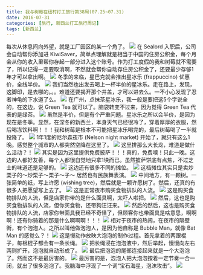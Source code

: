 ```yaml
---
title: 我与树莓在纽村打工旅行第38周(07.25~07.31)
date: 2016-07-31
categories: [旅行, 新西兰打工旅行周记]
tags: [新西兰]    
---
```






每次从休息间向外望，就是工厂园区的某一个角了。
![](/event/2016_07_31_p1.jpg)
在 Sealord 入职后，公司会自动帮你添加进 KiwiSaver，简单点理解就是相当于中国的住房公积金，每个月会从你的收入里帮你存起一部分进入这个账号。作为打工度假的我和树莓就不需要了，所以记得一定要取消啊，不然就会帮你自动存住房公积金了，还要最少存够1年才可以拿出啊。
![](/event/2016_07_31_p2.jpg)
冬季的来临，星巴克就会推出星冰乐 (frappuccino) 优惠价，全线半价。
![](/event/2016_07_31_p3.jpg)
我们当然也出发去喝上一杯半价的星冰乐。走在路上，发现，这脚印，是去哪的。。。难道还要揭开那个井盖，才可以进去么。一不小心发现了忍者神龟的下水道了么。
![](/event/2016_07_31_p4.jpg)
在广州，点抹茶星冰乐，我一般是要把这5个字说全的，在这边，说 Green Tea 就可以了。脑袋转变不过来，因为觉得 Green Tea 代表的是绿茶。
![](/event/2016_07_31_p5.jpg)
虽然是半价，但是有个严重问题。星冰乐之所以会半价，是因为现在是冬季。显然，在深冬的新西兰，本身天气已经很冷了，穿着厚厚的衣服，然后喝冻饮料啊！！！我和树莓是根本不可能把星冰乐喝完的，最后树莓喝了一半就投降了。
![](/event/2016_07_31_p6.jpg)
1年1度的尼尔森夜市 (Nelson night market) 开始了，就只有这么1晚。感觉整个城市的人都突然空降在这里了。
![](/event/2016_07_31_p7.jpg)
这里排那么大长龙，难道是做什么活动？！
![](/event/2016_07_31_p8.jpg)
其实是因为这里提供免费披萨！！！真的，免费噢！只此一晚。这边的人都好友善，每个人都很自觉地只拿1块而已。虽然披萨饼底有点焦，不过芝士的味道还是足够的。
![](/event/2016_07_31_p9.jpg)
这边还有很多不同的摊位。
![](/event/2016_07_31_p10.jpg)
这档摊位其实只是卖炒栗子的～炒栗子～栗子～子～ 居然也有民族舞表演。
![](/event/2016_07_31_p11.jpg)
中间地方，有一颗树。一张简单的纸，写上许愿 (wishing tree)，然后就是一颗许愿树了。然后，还真的有很多人把愿望写上去了。
![](/event/2016_07_31_p12.jpg)
这是正常夜市购买食物排队的人流。
![](/event/2016_07_31_p13.jpg)
这是购买食物排队的人流，但是店家你带的是什么面具啊，太吓人啦把。
![](/event/2016_07_31_p14.jpg)
然后，这也是购买食物排队的人流，但你买食物，还带狗汪汪来。
![](/event/2016_07_31_p15.jpg)
然后的然后，这也是购买食物排队的人流，店家你带面具我已经不奇怪了，但顾客你也带面具是啥意思，啊啊啊！还有你骑着的那是什么啊啊啊！！！
![](/event/2016_07_31_p16.jpg)
相对于夜市的热闹，在夜市的隔壁街，有个泡泡人。之所以叫他做泡泡人，是因为他自称是 Bubble Man，就像 Bat Man 的感觉么？！
![](/event/2016_07_31_p17.jpg)
这是慢动作放映大泡泡的制作过程。首先拿着的两跟棍子，每根棍子都会有一条长绳。
![](/event/2016_07_31_p18.jpg)
把长绳浸在泡泡液中，然后举起，慢慢向左右两则扩开，泡泡就自动形成了。
![](/event/2016_07_31_p19.jpg)
最后把泡泡的尾部连接起来就是一个大泡泡了。然而这不是最厉害的。
![](/event/2016_07_31_p20.jpg)
最厉害的是，泡泡人把大泡泡按着一定节奏一合一闭，就出了很多泡泡了。我脑海中浮现了一个词“宝石海星，泡沫攻击”。
![](/event/2016_07_31_p21.jpg)